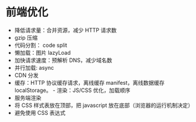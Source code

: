 # 前端优化

- 降低请求量：合并资源，减少 HTTP 请求数
- gzip 压缩
- 代码分割： code split
- 懒加载：图片 lazyLoad
- 加快请求速度：预解析 DNS，减少域名数
- 并行加载: async
- CDN 分发
- 缓存：HTTP 协议缓存请求，离线缓存 manifest，离线数据缓存 localStorage。 - 渲染：JS/CSS 优化，加载顺序
- 服务端渲染
- 将 CSS 样式表放在顶部，把 javascript 放在底部（浏览器的运行机制决定）
- 避免使用 CSS 表达式
